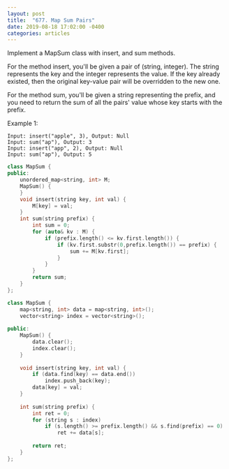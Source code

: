 ```yaml
---
layout: post
title:  "677. Map Sum Pairs"
date: 2019-08-18 17:02:00 -0400
categories: articles
---
```

Implement a MapSum class with insert, and sum methods.

For the method insert, you'll be given a pair of (string, integer). The string represents the key and the integer represents the value. If the key already existed, then the original key-value pair will be overridden to the new one.

For the method sum, you'll be given a string representing the prefix, and you need to return the sum of all the pairs' value whose key starts with the prefix.

Example 1:
```
Input: insert("apple", 3), Output: Null
Input: sum("ap"), Output: 3
Input: insert("app", 2), Output: Null
Input: sum("ap"), Output: 5
```
```c++
class MapSum {
public:
    unordered_map<string, int> M;
    MapSum() {
    }
    void insert(string key, int val) {
        M[key] = val;
    }
    int sum(string prefix) {
        int sum = 0;
        for (auto& kv : M) {
            if (prefix.length() <= kv.first.length()) {
                if (kv.first.substr(0,prefix.length()) == prefix) {
                    sum += M[kv.first];
                }
            }
        }
        return sum;
    }
};
```
```c++
class MapSum {
    map<string, int> data = map<string, int>();
    vector<string> index = vector<string>();
    
public:
    MapSum() {
        data.clear();
        index.clear();
    }
    
    void insert(string key, int val) {
        if (data.find(key) == data.end())
            index.push_back(key);
        data[key] = val;
    }
    
    int sum(string prefix) {
        int ret = 0;
        for (string s : index) 
            if (s.length() >= prefix.length() && s.find(prefix) == 0)
                ret += data[s];
        
        return ret;
    }
};
```
